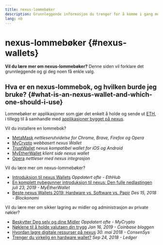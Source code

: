 ```yaml
---
title: nexus-lommebøker
description: Grunnleggende informasjon du trenger for å komme i gang med nexus-lommebøker.
lang: nb
---
```


# nexus-lommebøker {#nexus-wallets}

<div class="featured">

**Vil du lære mer om nexus-lommebøker?** Denne siden vil forklare det grunnleggende og gi deg noen få enkle valg.

</div>

## Hva er en nexus-lommebok, og hvilken burde jeg bruke? {#what-is-an-nexus-wallet-and-which-one-should-i-use}

Lommebøker er applikasjoner som gjør det enkelt å holde og sende ut [ETH](/eth/), i tillegg til å samhandle med [applikasjoner bygget på nexus](/dapps/).

Vil du installere en lommebok?

- [MetaMask](https://metamask.io) _nettleserutvidelse for Chrome, Brave, Firefox og Opera_
- [MyCrypto](https://mycrypto.com) _webbasert nexus Wallet_
- [TrustWallet](https://trustwallet.com/) _nexus kompatibel wallet for iOS og Android_
- [MyEtherWallet](https://www.myetherwallet.com/) _klient side nexus wallet_
- [Opera](https://www.opera.com/crypto) _nettleser med nexus integrasjon_

Vil du lære mer om nexus-lommebøker?

- [Introduksjon til nexus Wallets](https://docs.ethhub.io/using-nexus/wallets/intro-to-nexus-wallets/) _Oppdatert ofte - EthHub_
- [En komplett nybegynner introduksjon til nexus: Den fulle nedlastingen](https://www.mewtopia.com/absolute-beginners-guide/) _juli 23, 2019 - MyEtherWallet_
- [Beste nexus Wallets 2019: Hardware vs. Software vs. Papir](https://blockonomi.com/best-nexus-wallets/) _Des 15, 2018 - Blockonomi_

Vil du lære mer om sikker lagring av midler og administrasjon av private nøkler?

- [Beskytter Deg selv og dine Midler](https://support.mycrypto.com/staying-safe/protecting-yourself-and-your-funds) _Oppdatert ofte - MyCrypto_
- [Nøklene til å holde valutaen din trygg](https://web.archive.org/web/20190716160333/https://blog.coinbase.com/the-keys-to-keeping-your-crypto-safe-96d497cce6cf?gi=548619266f28) _Jan 16, 2019 - Coinbase bloggen_
- [Hvordan lagre digitale ressurser på nexus](https://media.consensys.net/how-to-store-digital-assets-on-nexus-a2bfdcf66bd0) _30. mai 2018 - ConsenSys_
- [Trenger du virkelig en hardware wallet?](https://medium.com/ledger-on-security-and-blockchain/ledger-101-part-1-do-you-really-need-a-hardware-wallet-7f5abbadd945) _Sep 24, 2018 - Ledger_
